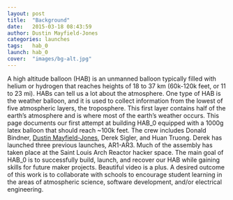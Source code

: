 ```yaml
---
layout: post
title:  "Background"
date:   2015-03-18 08:43:59
author: Dustin Mayfield-Jones
categories: launches
tags:	hab_0
launch: hab_0
cover:  "images/bg-alt.jpg"
---
```


A high altitude balloon (HAB) is an unmanned balloon typically filled with helium or hydrogen that reaches heights of 18 to 37 km (60k-120k feet, or 11 to 23 mi). HABs can tell us a lot about the atmosphere. One type of HAB is the weather balloon, and it is used to collect information from the lowest of five atmospheric layers, the troposphere. This first layer contains half of the earth’s atmosphere and is where most of the earth’s weather occurs.  This page documents our first attempt at building HAB_0 equipped with a 1000g latex balloon that should reach ~100k feet. The crew includes Donald Bindner, [Dustin Mayfield-Jones](http://mayfieldjones.com/), Derek Sigler, and Huan Truong. Derek has launched three previous launches, AR1-AR3. Much of the assembly has taken place at the Saint Louis Arch Reactor hacker space. The main goal of HAB_0 is to successfully build, launch, and recover our HAB while gaining skills for future maker projects. Beautiful video is a plus. A desired outcome of this work is to collaborate with schools to encourage student learning in the areas of atmospheric science, software development, and/or electrical engineering.